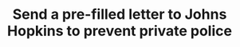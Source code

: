 ---
type: petition
title:  "Send a pre-filled letter to Johns Hopkins to prevent private police"
link: "https://actionnetwork.org/letters/stop-the-hopkins-private-police?source=direct_link"
representation: "blacklivesmatters.carrd.co"
impact: "Johns Hopkins University is trying to put a private police force throughout the city of Baltimore. The city is 62% black, students have created a letter campaign to call them to cancel their plans."
---